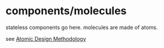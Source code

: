 # components/molecules

stateless components go here. molecules are made of atoms.

see [Atomic Design Methodology](http://atomicdesign.bradfrost.com/chapter-2/)
